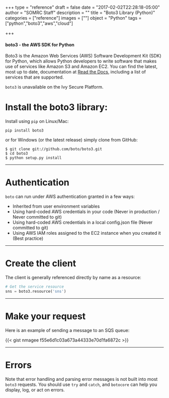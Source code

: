 +++
type = "reference"
draft = false
date = "2017-02-02T22:28:18-05:00"
author = "SOMRC Staff"
description = ""
title = "Boto3 Library (Python)"
categories = ["reference"]
images = [""]
object = "Python"
tags = ["python","boto3","aws","cloud"]

+++

<div class="bd-callout bd-callout-warning">
<h4>boto3 - the AWS SDK for Python</h4>
<p>Boto3 is the Amazon Web Services (AWS) Software Development Kit (SDK) for Python, which allows Python developers to write software that makes use of services like Amazon S3 and Amazon EC2. You can find the latest, most up to date, documentation at <a href="https://boto3.readthedocs.io/en/latest/" target="_new">Read the Docs</a>, including a list of services that are supported.</p>
<p><code>boto3</code> is unavailable on the Ivy Secure Platform.</p>
</div>

# Install the boto3 library:

Install using `pip` on Linux/Mac:

```pip install boto3```

or for Windows (or the latest release) simply clone from GitHub:

    $ git clone git://github.com/boto/boto3.git
    $ cd boto3
    $ python setup.py install

- - -

# Authentication

`boto` can run under AWS authentication granted in a few ways:

* Inherited from user environment variables
* Using hard-coded AWS credentials in your code (Never in production / Never committed to git)
* Using hard-coded AWS credentials in a local config.json file (Never committed to git)
* Using AWS IAM roles assigned to the EC2 instance when you created it (Best practice)

- - -

# Create the client

The client is generally referenced directly by name as a resource:

```python
# Get the service resource
sns = boto3.resource('sns')
```

- - -

# Make your request

Here is an example of sending a message to an SQS queue:

{{< gist nmagee f55e6d1c03a673a44333e70d1fa6872c >}}

- - -

# Errors

Note that error handling and parsing error messages is not built into most `boto3` requests. You should use `try` and `catch`, and `botocore` can help you display, log, or act on errors.
